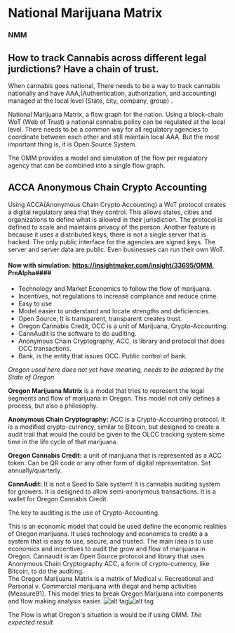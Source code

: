# National Marijuana Matrix

### NMM

## How to track Cannabis across different legal jurdictions? Have a chain of trust. 

When cannabis goes national, There needs to be a way to track cannabis nationally and have AAA,(Authentication, authorization, and accounting) managed at the local level (State, city, company, group) .

National Marijuana Matrix, a flow graph for the nation.  Using a block-chain WoT (Web of Trust) a national cannabis policy can be regulated at the local level.  There needs to be a common way for all regulatory agencies to coordinate between each other and still maintain local AAA.  But the most important thing is, it is Open Source System.  

The OMM provides a model and simulation of the flow per regulatory agency that can be combined into a single flow graph. 

## ACCA Anonymous Chain Crypto Accounting
Using ACCA(Anonymous Chain Crypto Accounting) a WoT protocol creates a digital regulatory area that they control.  This allows states, cities and organizations to define what is allowed in their jurisdiction.  The protocol is defined to scale and maintains privacy of the person.  Another feature is because it uses a distributed keys, there is not a single server that is hacked.  The only public interface for the agencies are signed keys. The server and server data are public.  Even businesses can run their own WoT. 



#### Now with simulation: https://insightmaker.com/insight/33695/OMM, PreAlpha####

* Technology and Market Economics to follow the flow of marijuana.
* Incentives, not regulations to increase compliance and reduce crime.
* Easy to use
* Model easier to understand and locate strengths and deficiencies.
* Open Source, It is transparent, transparent creates trust.
* Oregon Cannabis Credit, OCC is a unit of Marijuana, Crypto-Accounting.
* CannAudit is the software to do auditing.
* Anonymous Chain Cryptography, ACC, is library and protocol that does OCC transactions.
* Bank, is the entity that issues OCC. Public control of bank.

*Oregon used here does not yet have meaning, needs to be adopted by the State of Oregon*

**Oregon Marijuana Matrix** is a model that tries to represent the legal segments and flow of marijuana in Oregon. This model not only defines a process, but also a philosophy.

**Anonymous Chain Cryptography:** ACC is a Crypto-Accounting protocol. It is a modified crypto-currency, similar to Bitcoin, but designed to create a audit trail that would the could be given to the OLCC tracking system some time in the life cycle of that marijuana. 

**Oregon Cannabis Credit:** a unit of marijuana that is represented as a ACC token. Can be QR code or any other form of digital representation. Set annually/quarterly. 

**CannAudit:** It is not a Seed to Sale system!  It is cannabis auditing system for growers. It is designed to allow semi-anonymous transactions. It is a wallet for Oregon Cannabis Credit.  

The key to auditing is the use of Crypto-Accounting. 

This is an economic model that could be used define the economic realities of Oregon marijuana. It uses technology and economics to create a a system that is easy to use, secure, and trusted. The main idea is to use economics and incentives to audit the grow and flow of marijuana in Oregon. Cannaudit is an Open Source protocol and library that uses Anonymous Chain Cryptography ACC, a form of crypto-currency, like Bitcoin, to do the auditing.   
The Oregon Marijuana Matrix is a matrix of Medical v. Recreational and Personal v. Commercial marijuana with illegal and hemp activities (Measure91).  This model tries to break Oregon Marijuana into components and flow making analysis easier.
![alt tag](OMM2D.png?raw=true "OMM2D")![alt tag](OMMFlow.png?raw=true "OMMFlow")

The Flow is what Oregon's situation is would be if using OMM. *The expected result*  


